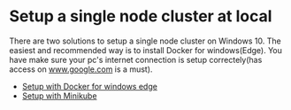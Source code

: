 # Setup a single node cluster at local
There are two solutions to setup a single node cluster on Windows 10. The easiest and recommended way is to install Docker for windows(Edge). You have make sure your pc's internet connection is setup correctely(has access on www.google.com is a must).
* [Setup with Docker for windows edge](https://docs.docker.com/v17.09/docker-for-windows/install/#download-docker-for-windows)
* [Setup with Minikube](https://medium.com/@JockDaRock/minikube-on-windows-10-with-hyper-v-6ef0f4dc158c)
